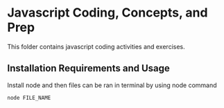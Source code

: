 # Javascript Coding, Concepts, and Prep

This folder contains javascript coding activities and exercises.

## Installation Requirements and Usage
Install node and then files can be ran in terminal by using node command
```
node FILE_NAME
```